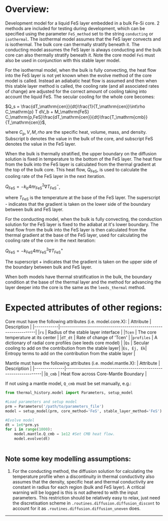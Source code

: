 # Overview:

Development model for a liquid FeS layer embedded in a bulk Fe-Si core. 2 methods are included for testing during development, which can be specified using the parameter `FeS_method` set to the string `conducting` or `isothermal`. The isothermal model assumes that the FeS layer convects and is isothermal. The bulk core can thermally stratify beneath it. The conducting model assumes the FeS layer is always conducting and the bulk core can also thermally stratify beneath it. Note the core model `FeS` must also be used in conjunction with this stable layer model.

For the isothermal model, when the bulk is fully convecting, the heat flow into the FeS layer is not yet known when the evolve method of the core model is called. Instead an adiabatic heat flow is assumed and then when this stable layer method is called, the cooling rate (and all associated rates of change) are adjusted for the correct amount of cooling taking into account the liquid FeS. The secular cooling for the whole core becomes:

$Q_s = \frac{dT_\mathrm{cen}}{dt}\frac{1}{T_\mathrm{cen}}\int\rho C_\mathrm{p} T dV_b + M_\mathrm{FeS} C_\mathrm{p,FeS}\frac{dT_\mathrm{cen}}{dt}\frac{T_\mathrm{cmb}}{T_\mathrm{cen}}$,

where $C_\mathrm{p}, V, M, rho$ are the specific heat, volume, mass, and density. Subscript b denotes the value in the bulk of the core, and subscript FeS denotes the value in the FeS layer.

When the bulk is thermally stratified, the upper boundary on the diffusion solution is fixed in temperature to the bottom of the FeS layer. The heat flow from the bulk into the FeS layer is calculated from the thermal gradient at the top of the bulk core. This heat flow, $Q_\mathrm{FeS}$, is used to calculate the cooling rate of the FeS layer in the next iteration.

$Q_\mathrm{FeS} = -k_b 4\pi r_\mathrm{FeS}^2 \nabla T_\mathrm{FeS}^-$,

where $T_\mathrm{FeS}$ is the temperature at the base of the FeS layer. The superscript - indicates that the gradient is taken on the lower side of the boundary between bulk and FeS layer.


For the conducting model, when the bulk is fully convecting, the conduction solution for the FeS layer is fixed to the adiabat at it's lower boundary. The heat flow from the bulk into the FeS layer is then calculated from the thermal gradient at the base of the FeS layer, used for calculating the cooling rate of the core in the next iteration:

$Q_\mathrm{FeS} = -k_\mathrm{FeS} 4\pi r_\mathrm{FeS}^2 \nabla T_\mathrm{FeS}^+$

The superscript + indicates that the gradient is taken on the upper side of the boundary between bulk and FeS layer.

When both models have thermal stratification in the bulk, the boundary condition at the base of the thermal layer and the method for advancing the layer deeper into the core is the same as the `leeds_thermal` method.


# Expected attributes of other regions:

Core must have the following attributes (i.e. model.core.X):
| Attribute  |  Description                                                     |
|------------|------------------------------------------------------------------|
|`rs`        |  Radius of the stable layer interface                            |
|`Tcen`      |  The core temperature at its center                              |
|`dT_dt`     |  Rate of change of 'Tcen'                                        |
|`profiles`  |  A dictionary of radial core profiles (see leeds core model)     |
|`Qs`        |  Secular cooling to add on the contribution from the stable layer|
|`Es, Ej, Ek`|  Entropy terms to add on the contribution from the stable layer  |

Mantle must have the following attributes (i.e. model.mantle.X):
| Attribute     |            Description                                           |
|---------------|------------------------------------------------------------------|
|`Q_cmb`        |  Heat flow across Core-Mantle Boundary                           |

If not using a mantle model, `Q_cmb` must be set manually, e.g.:

```python
from thermal_history.model import Parameters, setup_model

#Load parameters and setup model
prm = Parameters('/path/to/parameters_file')
model = setup_model(prm, core_method='FeS', stable_layer_method='FeS')

#Evolve model
dt = 1e6*prm.ys
for i in range(1000):
    model.mantle.Q_cmb = 1e12 #Set CMB heat flow.
    model.evolve(dt)
    
```


## Note some key modelling assumptions:
1. For the conducting method, the diffusion solution for calculating the temperature profile when a discontinuity in thermal conductivity also assumes that the density, specific heat and thermal conductivity are constant in radius for each region (bulk and FeS layer). A critical warning will be logged is this is not adhered to with the input parameters. This restriction should be relatively easy to relax, just need the discretisation scheme in `.routines.diffusion.diffusion_discont` to account for it as `.routines.diffusion.diffusion_uneven` does.
---